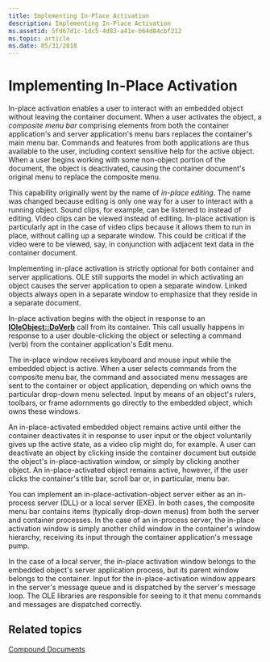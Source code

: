 ```yaml
---
title: Implementing In-Place Activation
description: Implementing In-Place Activation
ms.assetid: 5fd67d1c-1dc5-4d83-a41e-b64d84cbf212
ms.topic: article
ms.date: 05/31/2018
---
```


# Implementing In-Place Activation

In-place activation enables a user to interact with an embedded object without leaving the container document. When a user activates the object, a *composite menu bar* comprising elements from both the container application's and server application's menu bars replaces the container's main menu bar. Commands and features from both applications are thus available to the user, including context sensitive help for the active object. When a user begins working with some non-object portion of the document, the object is deactivated, causing the container document's original menu to replace the composite menu.

This capability originally went by the name of *in-place editing*. The name was changed because editing is only one way for a user to interact with a running object. Sound clips, for example, can be listened to instead of editing. Video clips can be viewed instead of editing. In-place activation is particularly apt in the case of video clips because it allows them to run in place, without calling up a separate window. This could be critical if the video were to be viewed, say, in conjunction with adjacent text data in the container document.

Implementing in-place activation is strictly optional for both container and server applications. OLE still supports the model in which activating an object causes the server application to open a separate window. Linked objects always open in a separate window to emphasize that they reside in a separate document.

In-place activation begins with the object in response to an [**IOleObject::DoVerb**](/windows/desktop/api/OleIdl/nf-oleidl-ioleobject-doverb) call from its container. This call usually happens in response to a user double-clicking the object or selecting a command (verb) from the container application's Edit menu.

The in-place window receives keyboard and mouse input while the embedded object is active. When a user selects commands from the composite menu bar, the command and associated menu messages are sent to the container or object application, depending on which owns the particular drop-down menu selected. Input by means of an object's rulers, toolbars, or frame adornments go directly to the embedded object, which owns these windows.

An in-place-activated embedded object remains active until either the container deactivates it in response to user input or the object voluntarily gives up the active state, as a video clip might do, for example. A user can deactivate an object by clicking inside the container document but outside the object's in-place-activation window, or simply by clicking another object. An in-place-activated object remains active, however, if the user clicks the container's title bar, scroll bar or, in particular, menu bar.

You can implement an in-place-activation-object server either as an in-process server (DLL) or a local server (EXE). In both cases, the composite menu bar contains items (typically drop-down menus) from both the server and container processes. In the case of an in-process server, the in-place activation window is simply another child window in the container's window hierarchy, receiving its input through the container application's message pump.

In the case of a local server, the in-place activation window belongs to the embedded object's server application process, but its parent window belongs to the container. Input for the in-place-activation window appears in the server's message queue and is dispatched by the server's message loop. The OLE libraries are responsible for seeing to it that menu commands and messages are dispatched correctly.

## Related topics

<dl> <dt>

[Compound Documents](compound-documents.md)
</dt> </dl>

 

 





